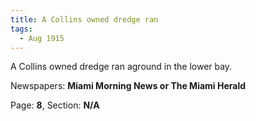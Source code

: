 ```yaml
---  
title: A Collins owned dredge ran  
tags:  
  - Aug 1915  
---  
```

  
A Collins owned dredge ran aground in the lower bay.  
  
Newspapers: **Miami Morning News or The Miami Herald**  
  
Page: **8**, Section: **N/A** 

